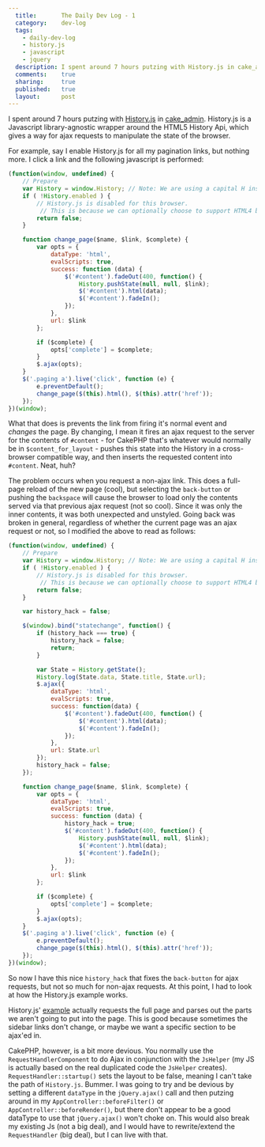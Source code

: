 ```yaml
---
  title:       The Daily Dev Log - 1
  category:    dev-log
  tags:
    - daily-dev-log
    - history.js
    - javascript
    - jquery
  description: I spent around 7 hours putzing with History.js in cake_admin. While History.js should auto-ajax any web application, it doesn't quite play nice with CakePHP.
  comments:    true
  sharing:     true
  published:   true
  layout:      post
---
```


I spent around 7 hours putzing with [History.js](https://github.com/balupton/history.js) in [cake_admin](https://github.com/josegonzalez/cake_admin). History.js is a Javascript library-agnostic wrapper around the HTML5 History Api, which gives a way for ajax requests to manipulate the state of the browser.

For example, say I enable History.js for all my pagination links, but nothing more. I click a link and the following javascript is performed:

```javascript
(function(window, undefined) {
    // Prepare
    var History = window.History; // Note: We are using a capital H instead of a lower h
    if ( !History.enabled ) {
        // History.js is disabled for this browser.
         // This is because we can optionally choose to support HTML4 browsers or not.
        return false;
    }

    function change_page($name, $link, $complete) {
        var opts = {
            dataType: 'html',
            evalScripts: true,
            success: function (data) {
                $('#content').fadeOut(400, function() {
                    History.pushState(null, null, $link);
                    $('#content').html(data);
                    $('#content').fadeIn();
                });
            },
            url: $link
        };

        if ($complete) {
            opts['complete'] = $complete;
        }
        $.ajax(opts);
    }
    $('.paging a').live('click', function (e) {
        e.preventDefault();
        change_page($(this).html(), $(this).attr('href'));
    });
})(window);
```

What that does is prevents the link from firing it's normal event and _changes_ the page. By changing, I mean it fires an ajax request to the server for the contents of `#content` - for CakePHP that's whatever would normally be in `$content_for_layout` - pushes this state into the History in a cross-browser compatible way, and then inserts the requested content into `#content`. Neat, huh?

The problem occurs when you request a non-ajax link. This does a full-page reload of the new page (cool), but selecting the `back-button` or pushing the `backspace` will cause the browser to load only the contents served via that previous ajax request (not so cool). Since it was only the inner contents, it was both unexpected and unstyled. Going back was broken in general, regardless of whether the current page was an ajax request or not, so I modified the above to read as follows:

```javascript
(function(window, undefined) {
    // Prepare
    var History = window.History; // Note: We are using a capital H instead of a lower h
    if ( !History.enabled ) {
        // History.js is disabled for this browser.
         // This is because we can optionally choose to support HTML4 browsers or not.
        return false;
    }

    var history_hack = false;

    $(window).bind("statechange", function() {
        if (history_hack === true) {
            history_hack = false;
            return;
        }

        var State = History.getState();
        History.log(State.data, State.title, State.url);
        $.ajax({
            dataType: 'html',
            evalScripts: true,
            success: function(data) {
                $('#content').fadeOut(400, function() {
                    $('#content').html(data);
                    $('#content').fadeIn();
                });
            },
            url: State.url
        });
        history_hack = false;
    });

    function change_page($name, $link, $complete) {
        var opts = {
            dataType: 'html',
            evalScripts: true,
            success: function (data) {
                history_hack = true;
                $('#content').fadeOut(400, function() {
                    History.pushState(null, null, $link);
                    $('#content').html(data);
                    $('#content').fadeIn();
                });
            },
            url: $link
        };

        if ($complete) {
            opts['complete'] = $complete;
        }
        $.ajax(opts);
    }
    $('.paging a').live('click', function (e) {
        e.preventDefault();
        change_page($(this).html(), $(this).attr('href'));
    });
})(window);
```

So now I have this nice `history_hack` that fixes the `back-button` for ajax requests, but not so much for non-ajax requests. At this point, I had to look at how the History.js example works.

History.js' [example](https://gist.github.com/854622) actually requests the full page and parses out the parts we aren't going to put into the page. This is good because sometimes the sidebar links don't change, or maybe we want a specific section to be ajax'ed in.

CakePHP, however, is a bit more devious. You normally use the `RequestHandlerComponent` to do Ajax in conjunction with the `JsHelper` (my JS is actually based on the real duplicated code the `JsHelper` creates). `RequestHandler::startup()` sets the layout to be false, meaning I can't take the path of `History.js`. Bummer. I was going to try and be devious by setting a different `dataType` in the `jQuery.ajax()` call and then putzing around in my `AppController::beforeFilter()` or `AppController::beforeRender()`, but there don't appear to be a good dataType to use that `jQuery.ajax()` won't choke on. This would also break my existing Js (not a big deal), and I would have to rewrite/extend the `RequestHandler` (big deal), but I can live with that.
